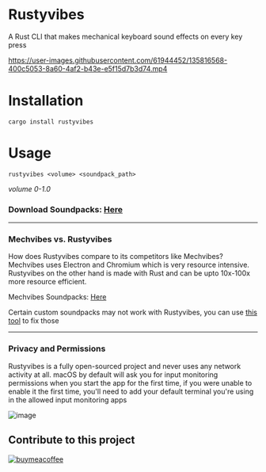# Rustyvibes

A Rust CLI that makes mechanical keyboard sound effects on every key press

https://user-images.githubusercontent.com/61944452/135816568-400c5053-8a60-4af2-b43e-e5f15d7b3d74.mp4


# Installation

```
cargo install rustyvibes
```

# Usage

```
rustyvibes <volume> <soundpack_path>
```
*volume 0-1.0*

### Download Soundpacks: [Here](https://drive.google.com/file/d/1LQEQ9aOVQAs_wgVecXkjaA9K4LXnCdp_/view?usp=sharing)

---

### Mechvibes vs. Rustyvibes

How does Rustyvibes compare to its competitors like Mechvibes? Mechvibes uses Electron and Chromium which is very resource intensive. Rustyvibes on the other hand is made with Rust and can be upto 10x-100x more resource efficient.

Mechvibes Soundpacks: [Here](https://docs.google.com/spreadsheets/d/1PimUN_Qn3CWqfn-93YdVW8OWy8nzpz3w3me41S8S494/edit#gid=0)

Certain custom soundpacks may not work with Rustyvibes, you can use [this tool](https://github.com/kb24x7/packfixer-rustyvibes) to fix those


---


### Privacy and Permissions

Rustyvibes is a fully open-sourced project and never uses any network activity at all. macOS by default will ask you for input monitoring permissions when you start the app for the first time, if you were unable to enable it the first time, you'll need to add your default terminal you're using in the allowed input monitoring apps

![image](https://user-images.githubusercontent.com/61944452/135572648-4358c459-aa06-42e5-a347-ea4feced4efe.png)




## Contribute to this project

[![buymeacoffee](https://user-images.githubusercontent.com/61944452/135130205-4ae387f7-fb32-482e-931c-1b393588872f.png)](https://www.buymeacoffee.com/kb24x7)

